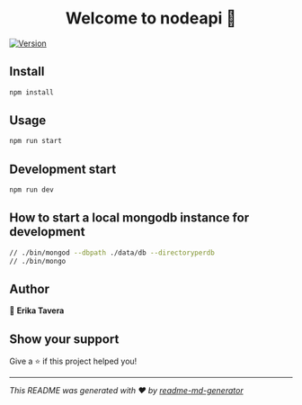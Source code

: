 <h1 align="center">Welcome to nodeapi 👋</h1>
<p>
  <a href="https://www.npmjs.com/package/nodeapi" target="_blank">
    <img alt="Version" src="https://img.shields.io/npm/v/nodeapi.svg">
  </a>
</p>

## Install

```sh
npm install
```

## Usage

```sh
npm run start
```
## Development start

```sh
npm run dev
```
## How to start a local mongodb instance for development

```sh
// ./bin/mongod --dbpath ./data/db --directoryperdb
// ./bin/mongo
```

## Author

👤 **Erika Tavera**


## Show your support

Give a ⭐️ if this project helped you!

***
_This README was generated with ❤️ by [readme-md-generator](https://github.com/kefranabg/readme-md-generator)_
